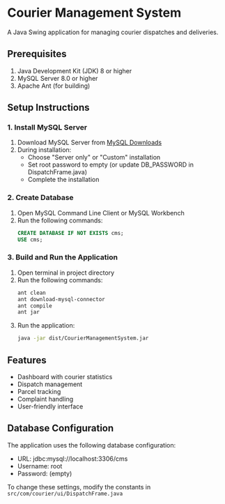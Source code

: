 # Courier Management System

A Java Swing application for managing courier dispatches and deliveries.

## Prerequisites

1. Java Development Kit (JDK) 8 or higher
2. MySQL Server 8.0 or higher
3. Apache Ant (for building)

## Setup Instructions

### 1. Install MySQL Server
1. Download MySQL Server from [MySQL Downloads](https://dev.mysql.com/downloads/mysql/)
2. During installation:
   - Choose "Server only" or "Custom" installation
   - Set root password to empty (or update DB_PASSWORD in DispatchFrame.java)
   - Complete the installation

### 2. Create Database
1. Open MySQL Command Line Client or MySQL Workbench
2. Run the following commands:
   ```sql
   CREATE DATABASE IF NOT EXISTS cms;
   USE cms;
   ```

### 3. Build and Run the Application
1. Open terminal in project directory
2. Run the following commands:
   ```bash
   ant clean
   ant download-mysql-connector
   ant compile
   ant jar
   ```
3. Run the application:
   ```bash
   java -jar dist/CourierManagementSystem.jar
   ```

## Features
- Dashboard with courier statistics
- Dispatch management
- Parcel tracking
- Complaint handling
- User-friendly interface

## Database Configuration
The application uses the following database configuration:
- URL: jdbc:mysql://localhost:3306/cms
- Username: root
- Password: (empty)

To change these settings, modify the constants in `src/com/courier/ui/DispatchFrame.java` 